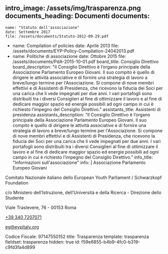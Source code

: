 intro_image: /assets/img/trasparenza.png
documents_heading: Documenti
documents:
  - 
    name: "Statuto dell'associazione"
    date: Settembre 2017
    file: /assets/documents/Statuto-2012-09-29.pdf
  - 
    name: Compilation of policies
    date: Aprile 2013
    file: /assets/documents/EYP-Policy-Compilation-24042013.pdf
  - 
    name: Politiche di associazione
    date: Ottobre 2015
    file: /assets/documents/PdA-2015-10-01.pdf
board_title: Consiglio Direttivo
board_description: "Il Consiglio Direttivo è l’organo principale della Associazione Parlamento Europeo Giovani. Il suo compito è quello di dirigere le attività associative e di fornire una strategia di lavoro a breve/lungo termine per l'Associazione. Si compone di nove membri effettivi e di Assistenti di Presidenza, che ricevono la fiducia dei Soci per una carica che li vede impegnati per due anni. I vari portafogli sono distribuiti tra i diversi Consiglieri al fine di ottimizzare il lavoro e al fine di dedicare maggior spazio ed energie possibili ad ogni campo in cui è richiesto l’impegno del Consiglio Direttivo."
assistants_title: Assistenti di presidenza
assistants_description: "Il Consiglio Direttivo è l’organo principale della Associazione Parlamento Europeo Giovani. Il suo compito è quello di dirigere le attività associative e di fornire una strategia di lavoro a breve/lungo termine per l'Associazione. Si compone di nove membri effettivi e di Assistenti di Presidenza, che ricevono la fiducia dei Soci per una carica che li vede impegnati per due anni. I vari portafogli sono distribuiti tra i diversi Consiglieri al fine di ottimizzare il lavoro e al fine di dedicare maggior spazio ed energie possibili ad ogni campo in cui è richiesto l’impegno del Consiglio Direttivo."
info_title: "Informazioni sull'associazione"
info: |
  Associazione Parlamento Europeo Giovani
  
  Comitato Nazionale italiano dello European Youth Parliament / Schwarzkopf Foundation
  
  c/o Ministero dell’Istruzione, dell’Università e della Ricerca - Direzione dello Studente
  
  Viale Trastevere, 76 - 00153 Roma
  
  [+39 340 7207071](tel:+393407207071)
  
  [eg@eypitaly.org](mailto:eg@eypitaly.org)
  
  Codice Fiscale: 97147550152
title: Trasparenza
template: trasparenza
fieldset: trasparenza
hidden: true
id: f59e6855-b4b9-4fc0-b319-c9fd3fa4d899
